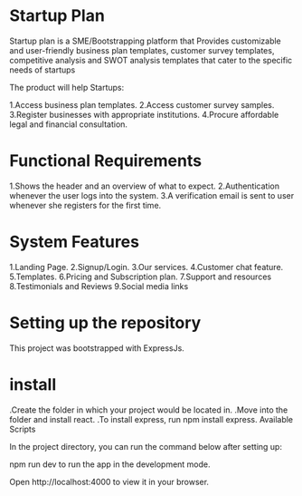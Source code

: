 # Startup Plan 

Startup plan is a SME/Bootstrapping platform that Provides customizable and user-friendly business plan templates, customer survey templates, competitive analysis and SWOT analysis templates that cater to the specific needs of startups

The product will help Startups:

1.Access business plan templates.
2.Access customer survey samples.
3.Register businesses with appropriate institutions.
4.Procure affordable legal and financial consultation.
  
# Functional Requirements

1.Shows the header and an overview of what to expect.
2.Authentication whenever the user logs into the system.
3.A verification email is sent to user whenever she registers for the first time.

# System Features
1.Landing Page.
2.Signup/Login.
3.Our services.
4.Customer chat feature.
5.Templates.
6.Pricing and Subscription plan.
7.Support and resources
8.Testimonials and Reviews
9.Social media links

# Setting up the repository
This project was bootstrapped with ExpressJs.

# install
  .Create the folder in which your project would be located in.
  .Move into the folder and install react.
  .To install express, run npm install express.
Available Scripts

In the project directory, you can run the command below after setting up:

npm run dev to run the app in the development mode.

Open http://localhost:4000 to view it in your browser.
